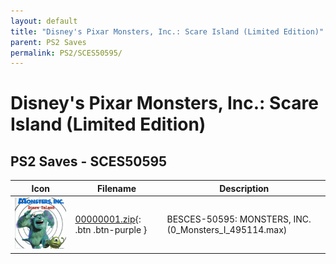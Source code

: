 ```yaml
---
layout: default
title: "Disney's Pixar Monsters, Inc.: Scare Island (Limited Edition)"
parent: PS2 Saves
permalink: PS2/SCES50595/
---
```

# Disney's Pixar Monsters, Inc.: Scare Island (Limited Edition)

## PS2 Saves - SCES50595

| Icon | Filename | Description |
|------|----------|-------------|
| ![Disney's Pixar Monsters, Inc.: Scare Island (Limited Edition)](icon0.png) | [00000001.zip](00000001.zip){: .btn .btn-purple } | BESCES-50595: MONSTERS,    INC. (0_Monsters_I_495114.max) |
